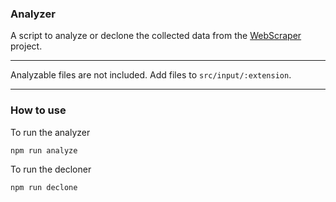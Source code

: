 ### Analyzer
A script to analyze or declone the collected data from the [WebScraper](https://github.com/puerschel93/WebScraper) project.

-----

Analyzable files are not included.
Add files to `src/input/:extension`.

-----

### How to use


To run the analyzer
```
npm run analyze
```

To run the decloner
```
npm run declone
```
